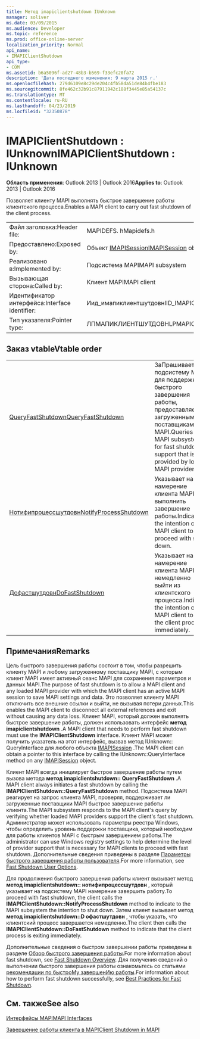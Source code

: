 ```yaml
---
title: Метод imapiclientshutdown IUnknown
manager: soliver
ms.date: 03/09/2015
ms.audience: Developer
ms.topic: reference
ms.prod: office-online-server
localization_priority: Normal
api_name:
- IMAPIClientShutdown
api_type:
- COM
ms.assetid: b6a5096f-ad27-48b3-b569-f33efc20fa72
description: 'Дата последнего изменения: 9 марта 2015 г.'
ms.openlocfilehash: 279d6109e8c29de204c4fb58da51de84b4fbe183
ms.sourcegitcommit: 8fe462c32b91c87911942c188f3445e85a54137c
ms.translationtype: MT
ms.contentlocale: ru-RU
ms.lasthandoff: 04/23/2019
ms.locfileid: "32350878"
---
```

# <a name="imapiclientshutdown--iunknown"></a><span data-ttu-id="c7cc6-103">IMAPIClientShutdown : IUnknown</span><span class="sxs-lookup"><span data-stu-id="c7cc6-103">IMAPIClientShutdown : IUnknown</span></span>

  
  
<span data-ttu-id="c7cc6-104">**Область применения**: Outlook 2013 | Outlook 2016</span><span class="sxs-lookup"><span data-stu-id="c7cc6-104">**Applies to**: Outlook 2013 | Outlook 2016</span></span> 
  
<span data-ttu-id="c7cc6-105">Позволяет клиенту MAPI выполнять быстрое завершение работы клиентского процесса.</span><span class="sxs-lookup"><span data-stu-id="c7cc6-105">Enables a MAPI client to carry out fast shutdown of the client process.</span></span> 
  
|||
|:-----|:-----|
|<span data-ttu-id="c7cc6-106">Файл заголовка:</span><span class="sxs-lookup"><span data-stu-id="c7cc6-106">Header file:</span></span>  <br/> |<span data-ttu-id="c7cc6-107">MAPIDEFS. h</span><span class="sxs-lookup"><span data-stu-id="c7cc6-107">Mapidefs.h</span></span>  <br/> |
|<span data-ttu-id="c7cc6-108">Предоставлено:</span><span class="sxs-lookup"><span data-stu-id="c7cc6-108">Exposed by:</span></span>  <br/> |<span data-ttu-id="c7cc6-109">Объект [IMAPISession](imapisessioniunknown.md)</span><span class="sxs-lookup"><span data-stu-id="c7cc6-109">[IMAPISession](imapisessioniunknown.md) object</span></span>  <br/> |
|<span data-ttu-id="c7cc6-110">Реализовано в:</span><span class="sxs-lookup"><span data-stu-id="c7cc6-110">Implemented by:</span></span>  <br/> |<span data-ttu-id="c7cc6-111">Подсистема MAPI</span><span class="sxs-lookup"><span data-stu-id="c7cc6-111">MAPI subsystem</span></span>  <br/> |
|<span data-ttu-id="c7cc6-112">Вызывающая сторона:</span><span class="sxs-lookup"><span data-stu-id="c7cc6-112">Called by:</span></span>  <br/> |<span data-ttu-id="c7cc6-113">Клиент MAPI</span><span class="sxs-lookup"><span data-stu-id="c7cc6-113">MAPI client</span></span>  <br/> |
|<span data-ttu-id="c7cc6-114">Идентификатор интерфейса:</span><span class="sxs-lookup"><span data-stu-id="c7cc6-114">Interface identifier:</span></span>  <br/> |<span data-ttu-id="c7cc6-115">Иид_имапиклиентшутдовн</span><span class="sxs-lookup"><span data-stu-id="c7cc6-115">IID_IMAPIClientShutdown</span></span>  <br/> |
|<span data-ttu-id="c7cc6-116">Тип указателя:</span><span class="sxs-lookup"><span data-stu-id="c7cc6-116">Pointer type:</span></span>  <br/> |<span data-ttu-id="c7cc6-117">ЛПМАПИКЛИЕНТШУТДОВН</span><span class="sxs-lookup"><span data-stu-id="c7cc6-117">LPMAPICLIENTSHUTDOWN</span></span>  <br/> |
   
## <a name="vtable-order"></a><span data-ttu-id="c7cc6-118">Заказ vtable</span><span class="sxs-lookup"><span data-stu-id="c7cc6-118">Vtable order</span></span>

|||
|:-----|:-----|
|[<span data-ttu-id="c7cc6-119">QueryFastShutdown</span><span class="sxs-lookup"><span data-stu-id="c7cc6-119">QueryFastShutdown</span></span>](imapiclientshutdown-queryfastshutdown.md) <br/> |<span data-ttu-id="c7cc6-120">ЗаПрашивает подсистему MAPI для поддержки быстрого завершения работы, предоставляемой загруженными поставщиками MAPI.</span><span class="sxs-lookup"><span data-stu-id="c7cc6-120">Queries the MAPI subsystem for fast shutdown support that is provided by loaded MAPI providers.</span></span>  <br/> |
|[<span data-ttu-id="c7cc6-121">Нотифипроцессшутдовн</span><span class="sxs-lookup"><span data-stu-id="c7cc6-121">NotifyProcessShutdown</span></span>](imapiclientshutdown-notifyprocessshutdown.md) <br/> |<span data-ttu-id="c7cc6-122">Указывает на намерение клиента MAPI выполнить завершение работы.</span><span class="sxs-lookup"><span data-stu-id="c7cc6-122">Indicates the intention of the MAPI client to proceed with shut down.</span></span>  <br/> |
|[<span data-ttu-id="c7cc6-123">Дофастшутдовн</span><span class="sxs-lookup"><span data-stu-id="c7cc6-123">DoFastShutdown</span></span>](imapiclientshutdown-dofastshutdown.md) <br/> |<span data-ttu-id="c7cc6-124">Указывает на намерение клиента MAPI немедленно выйти из клиентского процесса.</span><span class="sxs-lookup"><span data-stu-id="c7cc6-124">Indicates the intention of the MAPI client to exit the client process immediately.</span></span>  <br/> |
   
## <a name="remarks"></a><span data-ttu-id="c7cc6-125">Примечания</span><span class="sxs-lookup"><span data-stu-id="c7cc6-125">Remarks</span></span>

<span data-ttu-id="c7cc6-126">Цель быстрого завершения работы состоит в том, чтобы разрешить клиенту MAPI и любому загруженному поставщику MAPI, с которым клиент MAPI имеет активный сеанс MAPI для сохранения параметров и данных MAPI.</span><span class="sxs-lookup"><span data-stu-id="c7cc6-126">The purpose of fast shutdown is to allow a MAPI client and any loaded MAPI provider with which the MAPI client has an active MAPI session to save MAPI settings and data.</span></span> <span data-ttu-id="c7cc6-127">Это позволяет клиенту MAPI отключить все внешние ссылки и выйти, не вызывая потери данных.</span><span class="sxs-lookup"><span data-stu-id="c7cc6-127">This enables the MAPI client to disconnect all external references and exit without causing any data loss.</span></span> <span data-ttu-id="c7cc6-128">Клиент MAPI, который должен выполнять быстрое завершение работы, должен использовать интерфейс **метод imapiclientshutdown** .</span><span class="sxs-lookup"><span data-stu-id="c7cc6-128">A MAPI client that needs to perform fast shutdown must use the **IMAPIClientShutdown** interface.</span></span> <span data-ttu-id="c7cc6-129">Клиент MAPI может получить указатель на этот интерфейс, вызвав метод IUnknown:: QueryInterface для любого объекта [IMAPISession](imapisessioniunknown.md) .</span><span class="sxs-lookup"><span data-stu-id="c7cc6-129">The MAPI client can obtain a pointer to this interface by calling the IUnknown::QueryInterface method on any [IMAPISession](imapisessioniunknown.md) object.</span></span> 
  
<span data-ttu-id="c7cc6-130">Клиент MAPI всегда инициирует быстрое завершение работы путем вызова метода **метод imapiclientshutdown:: QueryFastShutdown** .</span><span class="sxs-lookup"><span data-stu-id="c7cc6-130">A MAPI client always initiates a fast shutdown by calling the **IMAPIClientShutdown::QueryFastShutdown** method.</span></span> <span data-ttu-id="c7cc6-131">Подсистема MAPI реагирует на запрос клиента MAPI, проверяя, поддерживает ли загруженные поставщики MAPI быстрое завершение работы клиента.</span><span class="sxs-lookup"><span data-stu-id="c7cc6-131">The MAPI subsystem responds to the MAPI client's query by verifying whether loaded MAPI providers support the client's fast shutdown.</span></span> <span data-ttu-id="c7cc6-132">Администратор может использовать параметры реестра Windows, чтобы определить уровень поддержки поставщика, который необходим для работы клиентов MAPI с быстрым завершением работы.</span><span class="sxs-lookup"><span data-stu-id="c7cc6-132">The administrator can use Windows registry settings to help determine the level of provider support that is necessary for MAPI clients to proceed with fast shutdown.</span></span> <span data-ttu-id="c7cc6-133">Дополнительные сведения приведены в разделе [Параметры быстрого завершения работы пользователя](fast-shutdown-user-options.md).</span><span class="sxs-lookup"><span data-stu-id="c7cc6-133">For more information, see [Fast Shutdown User Options](fast-shutdown-user-options.md).</span></span>
  
<span data-ttu-id="c7cc6-134">Для продолжения быстрого завершения работы клиент вызывает метод **метод imapiclientshutdown:: нотифипроцессшутдовн** , который указывает на подсистему MAPI намерение завершить работу.</span><span class="sxs-lookup"><span data-stu-id="c7cc6-134">To proceed with fast shutdown, the client calls the **IMAPIClientShutdown::NotifyProcessShutdown** method to indicate to the MAPI subsystem the intention to shut down.</span></span> <span data-ttu-id="c7cc6-135">Затем клиент вызывает метод **метод imapiclientshutdown::D офастшутдовн** , чтобы указать, что клиентский процесс завершается немедленно.</span><span class="sxs-lookup"><span data-stu-id="c7cc6-135">The client then calls the **IMAPIClientShutdown::DoFastShutdown** method to indicate that the client process is exiting immediately.</span></span> 
  
<span data-ttu-id="c7cc6-136">Дополнительные сведения о быстром завершении работы приведены в разделе [Обзор быстрого завершения работы](fast-shutdown-overview.md).</span><span class="sxs-lookup"><span data-stu-id="c7cc6-136">For more information about fast shutdown, see [Fast Shutdown Overview](fast-shutdown-overview.md).</span></span> <span data-ttu-id="c7cc6-137">Для получения сведений о выполнении быстрого завершения работы ознакомьтесь со статьями [рекомендации по быстроМу завершенИю работы](best-practices-for-fast-shutdown.md).</span><span class="sxs-lookup"><span data-stu-id="c7cc6-137">For information about how to perform fast shutdown successfully, see [Best Practices for Fast Shutdown](best-practices-for-fast-shutdown.md).</span></span>
  
## <a name="see-also"></a><span data-ttu-id="c7cc6-138">См. также</span><span class="sxs-lookup"><span data-stu-id="c7cc6-138">See also</span></span>



[<span data-ttu-id="c7cc6-139">Интерфейсы MAPI</span><span class="sxs-lookup"><span data-stu-id="c7cc6-139">MAPI Interfaces</span></span>](mapi-interfaces.md)
  
[<span data-ttu-id="c7cc6-140">Завершение работы клиента в MAPI</span><span class="sxs-lookup"><span data-stu-id="c7cc6-140">Client Shutdown in MAPI</span></span>](client-shutdown-in-mapi.md)

